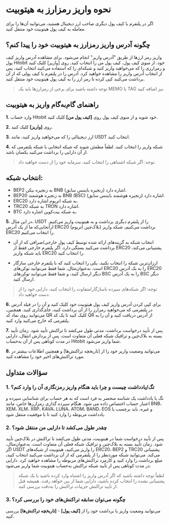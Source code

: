 # نحوه واریز رمزارز به هیتوبیت

اگر در پلتفرم یا کیف پول دیگری صاحب ارز دیجیتال هستید، می‌توانید آن‌ها را برای معامله به کیف پول هیتوبیت خود منتقل کنید.

## چگونه آدرس واریز رمزارز به هیتوبیت خود را پیدا کنم؟

واریز رمز ارزها از طریق "آدرس واریز" انجام می‌شود. برای مشاهده آدرس واریز کیف پول Hitobit خود، از منوی کیف پول، کیف پول من را انتخاب کنید. روی [واریز] کلیک کنید و رمزارزی را که می‌خواهید واریز کنید و شبکه‌ای را که استفاده می‌کنید انتخاب کنید، پس از انتخاب آدرس واریز را مشاهده خواهید کرد. آدرس را در پلتفرم یا کیف پولی که از آن برداشت می‌کنید کپی کرده تا رمز ارز را به کیف پول هیتوبیت خود منتقل کنید.

> توجه داشته باشید برای برخی از رمزارزها باید یک MEMO  یا TAG نیز اضافه کنید. 	

## راهنمای گام‌به‌گام واریز به هیتوبیت

**1.**	وارد حساب Hitobit  خود شوید و از منوی کیف پول روی **[کیف پول من]** کلیک کنید.

**2.**	روی **[واریز]** کلیک کنید.

**3.**	ارز دیجیتالی را که می‌خواهید واریز کنید، مانند USDT انتخاب کنید.

**4.**	شبکه واریز را انتخاب کنید. لطفاً مطمئن شوید که شبکه انتخابی با شبکه پلتفرمی که از آن دارایی را برداشت می‌کنید یکسان باشد.

> توجه: اگر شبکه اشتباهی را انتخاب کنید، سرمایه خود را از دست خواهید داد.

## انتخاب شبکه:

- BEP2 به زنجیره بیکن BNB (زنجیره بایننس سابق) اشاره دارد.
- BEP20 به زنجیره هوشمند BNB (BSC) (زنجیره هوشمند بایننس سابق) اشاره دارد.
- ERC20 به شبکه اتریوم اشاره دارد.
- TRC20 به شبکه TRON اشاره دارد.
- BTC به شبکه بیت‌کوین اشاره دارد.

**5.**	در این مثال، USDT را از پلتفرم دیگری برداشت و به هیتوبیت واریز می‌کنیم. ازآنجایی‌که ما از یک آدرس ERC20 (بلاک‌چین اتریوم) برداشت می‌کنیم، شبکه واریز ERC20 را انتخاب می‌کنیم.

- انتخاب شبکه به گزینه‌های ارائه شده توسط کیف پول خارجی/صرافی که از آن برداشت می‌کنید بستگی دارد. اگر پلتفرم خارجی فقط از ERC20 پشتیبانی می‌کند، باید شبکه واریز ERC20 را انتخاب کنید.

- ارزان‌ترین شبکه را انتخاب نکنید. یکی را انتخاب کنید که با پلتفرم خارجی سازگار است. به‌عنوان‌مثال، شما فقط می‌توانید توکن‌های ERC20 را به یک آدرس ERC20 دیگر ارسال کنید، و شما فقط می‌توانید توکن‌های BSC را به یک آدرس BSC دیگر ارسال کنید.

> توجه: اگر شبکه‌های سپرده ناسازگار/متفاوت را انتخاب کنید، دارایی خود را از دست خواهید داد.

**6.**	برای کپی کردن آدرس واریز کیف پول هیتوبیت خود کلیک کنید و آن را در فیلد آدرس در پلتفرمی که می‌خواهید رمزارز را از آن برداشت کنید، جای‌گذاری کنید.
همچنین، می‌توانید روی نماد کد QR کلیک کنید تا یک کد QR از آدرس دریافت کنید و آن را به پلتفرمی که خارج می‌کنید وارد کنید.

**7.**	پس از تأیید درخواست برداشت، مدتی طول می‌کشد تا تراکنش تأیید شود. زمان تأیید بسته به بلاک‌چین و ترافیک شبکه فعلی آن متفاوت است.
پس از پردازش انتقال، دارایی  در مدت کوتاهی پس از آن به‌حساب Hitobit  شما واریز می‌شود.

**8.**	می‌توانید وضعیت واریز خود را از [تاریخچه تراکنش‌ها] و همچنین اطلاعات بیشتر در مورد تراکنش‌های اخیر خود را مشاهده کنید.

## سؤالات متداول

### 1.	تگ/یادداشت چیست و چرا باید هنگام واریز رمزنگاری آن را وارد کنم؟

تگ یا یادداشت یک شناسه منحصر به فرد است که به هر حساب برای شناسایی سپرده و اعتبار حساب اختصاص داده می شود. هنگام سپرده گذاری رمزارزها خاص، مانند BNB، XEM، XLM، XRP، KAVA، LUNA، ATOM، BAND، EOS و غیره، باید برچسب یا یادداشت مربوطه را وارد کنید تا با موفقیت منتقل شود.

### 2.	چقدر طول می‌کشد تا دارایی من منتقل شود؟

پس از تأیید درخواست شما در هیتوبیت، مدتی طول می‌کشد تا تراکنش در بلاک‌چین تأیید شود. زمان تأیید بسته به بلاک‌چین و ترافیک شبکه فعلی آن متفاوت است. 
به‌عنوان‌مثال، اگر USDT را واریز می‌کنید، هیتوبیت از شبکه‌های ERC20، BEP2 و TRC20 پشتیبانی می‌کند. می‌توانید شبکه موردنظر را از پلتفرمی که از آن برداشت می‌کنید انتخاب کنید، مبلغ برداشت را وارد کنید و کارمزد تراکنش‌های مربوطه را مشاهده خواهید کرد.
دارایی در مدت کوتاهی پس از تأیید شبکه تراکنش به‌حساب هیتوبیت شما واریز می‌شود.

> لطفاً توجه داشته باشید که اگر آدرس واریز را اشتباه وارد کرده باشید یا یک شبکه پشتیبانی نشده را انتخاب کرده باشید، دارایی شما از بین خواهد رفت. همیشه قبل از تأیید تراکنش جزییات تراکنش را به‌دقت بررسی کنید.

### 3.	 چگونه می‌توان سابقه تراکنش‌های خود را بررسی کرد؟

می‌توانید وضعیت واریز یا برداشت خود را از **[کیف پول]** - **[تاریخچه تراکنش‌ها]** بررسی کنید.


